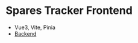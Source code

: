# Spares Tracker Frontend
- Vue3, Vite, Pinia
- [Backend](https://github.com/manpikingillz/spares_tracker)